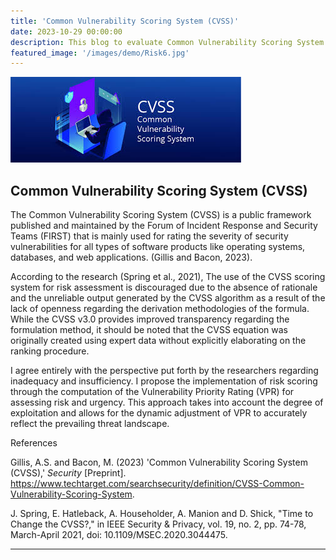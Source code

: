 ```yaml
---
title: 'Common Vulnerability Scoring System (CVSS)'
date: 2023-10-29 00:00:00
description: This blog to evaluate Common Vulnerability Scoring System (CVSS) and its effectiveness
featured_image: '/images/demo/Risk6.jpg'
---
```


![](/images/demo/Risk6.jpg)

## Common Vulnerability Scoring System (CVSS)

The Common Vulnerability Scoring System (CVSS) is a public framework published and maintained by the Forum of Incident Response and Security Teams (FIRST) that is mainly used for rating the severity of security vulnerabilities for all types of software products like operating systems, databases, and web applications. (Gillis and Bacon, 2023).

According to the research (Spring et al., 2021), The use of the CVSS scoring system for risk assessment is discouraged due to the absence of rationale and the unreliable output generated by the CVSS algorithm as a result of the lack of openness regarding the derivation methodologies of the formula. While the CVSS v3.0 provides improved transparency regarding the formulation method, it should be noted that the CVSS equation was originally created using expert data without explicitly elaborating on the ranking procedure.

I agree entirely with the perspective put forth by the researchers regarding inadequacy and insufficiency. I propose the implementation of risk scoring through the computation of the Vulnerability Priority Rating (VPR) for assessing risk and urgency. This approach takes into account the degree of exploitation and allows for the dynamic adjustment of VPR to accurately reflect the prevailing threat landscape.


References

Gillis, A.S. and Bacon, M. (2023) 'Common Vulnerability Scoring System (CVSS),' *Security* [Preprint]. https://www.techtarget.com/searchsecurity/definition/CVSS-Common-Vulnerability-Scoring-System.

J. Spring, E. Hatleback, A. Householder, A. Manion and D. Shick, "Time to Change the CVSS?," in IEEE Security & Privacy, vol. 19, no. 2, pp. 74-78, March-April 2021, doi: 10.1109/MSEC.2020.3044475.

---
